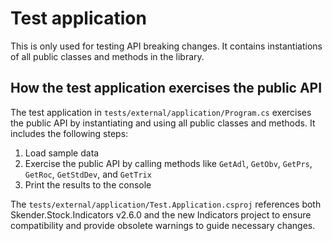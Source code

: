 # Test application

This is only used for testing API breaking changes. It contains instantiations of all public classes and methods in the library.

## How the test application exercises the public API

The test application in `tests/external/application/Program.cs` exercises the public API by instantiating and using all public classes and methods. It includes the following steps:

1. Load sample data
2. Exercise the public API by calling methods like `GetAdl`, `GetObv`, `GetPrs`, `GetRoc`, `GetStdDev`, and `GetTrix`
3. Print the results to the console

The `tests/external/application/Test.Application.csproj` references both Skender.Stock.Indicators v2.6.0 and the new Indicators project to ensure compatibility and provide obsolete warnings to guide necessary changes.
